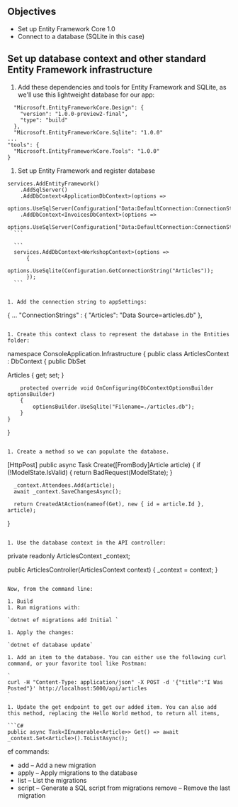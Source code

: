 ## Objectives
- Set up Entity Framework Core 1.0
- Connect to a database (SQLite in this case)

## Set up database context and other standard Entity Framework infrastructure

1. Add these dependencies and tools for Entity Framework and SQLite, as we'll use this lightweight database for our app:

  ```
    "Microsoft.EntityFrameworkCore.Design": {
      "version": "1.0.0-preview2-final",
      "type": "build"
    },
    "Microsoft.EntityFrameworkCore.Sqlite": "1.0.0"
  ...
  "tools": {
    "Microsoft.EntityFrameworkCore.Tools": "1.0.0"
  }
  ```

1. Set up Entity Framework and register database

  ```
  services.AddEntityFramework()
      .AddSqlServer()
      .AddDbContext<ApplicationDbContext>(options =>
              options.UseSqlServer(Configuration["Data:DefaultConnection:ConnectionString"]))
      .AddDbContext<InvoicesDbContext>(options =>
              options.UseSqlServer(Configuration["Data:DefaultConnection:ConnectionString"]));
    ```

    ```
    services.AddDbContext<WorkshopContext>(options =>
        {
            options.UseSqlite(Configuration.GetConnectionString("Articles"));
        });
    ```


1. Add the connection string to appSettings:
  ```

  {
  ...
    "ConnectionStrings" : {
        "Articles": "Data Source=articles.db"
    },
  ```

1. Create this context class to represent the database in the Entities folder:

  ```
  namespace ConsoleApplication.Infrastructure
  {
    public class ArticlesContext : DbContext
    {
        public DbSet<Article> Articles { get; set; }

        protected override void OnConfiguring(DbContextOptionsBuilder optionsBuilder)
        {
            optionsBuilder.UseSqlite("Filename=./articles.db");
        }
    }
  }
  ```

1. Create a method so we can populate the database.
  ```
  [HttpPost]
  public async Task<IActionResult> Create([FromBody]Article article)
  {
      if (!ModelState.IsValid)
      {
          return BadRequest(ModelState);
      }

      _context.Attendees.Add(article);
      await _context.SaveChangesAsync();

      return CreatedAtAction(nameof(Get), new { id = article.Id }, article);
  }
  ```

1. Use the database context in the API controller:

  ```
  private readonly ArticlesContext _context;

  public ArticlesController(ArticlesContext context)
  {
      _context = context;
  }
  ```

Now, from the command line:

1. Build
1. Run migrations with:

  `dotnet ef migrations add Initial `

1. Apply the changes:

  `dotnet ef database update`

1. Add an item to the database. You can either use the following curl command, or your favorite tool like Postman:

  `
  curl -H "Content-Type: application/json" -X POST -d '{"title":"I Was Posted"}' http://localhost:5000/api/articles
  `

1. Update the get endpoint to get our added item. You can also add this method, replacing the Hello World method, to return all items,

  ```C#
  public async Task<IEnumerable<Article>> Get() => await _context.Set<Article>().ToListAsync();
  ```

ef commands:

  - add – Add a new migration
  - apply – Apply migrations to the database
  - list – List the migrations
  - script – Generate a SQL script from migrations
  remove – Remove the last migration
